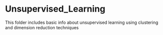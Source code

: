 # Unsupervised_Learning
This folder includes basic info about unsupervised learning using clustering and dimension reduction techniques
